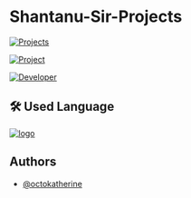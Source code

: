 # Shantanu-Sir-Projects
[![Projects](https://img.shields.io/badge/All_Projects-1_=>_48-blue
)]()


[![Project](https://img.shields.io/badge/Shantanu_Sir-Projects-blue
)]()

[![Developer](https://img.shields.io/badge/Maintained_By-Rupam_Ghosh-red)]()

## 🛠 Used Language
[![logo](https://upload.wikimedia.org/wikipedia/commons/1/19/C_Logo.png)]()


## Authors

- [@octokatherine](https://www.github.com/octokatherine)
